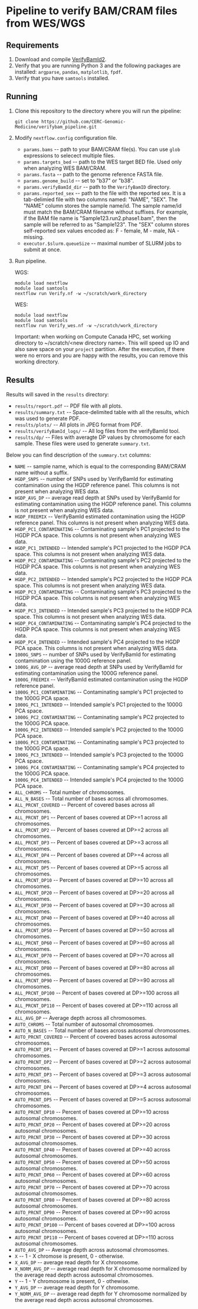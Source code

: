 # Pipeline to verify BAM/CRAM files from WES/WGS

## Requirements

1. Download and compile [VerifyBamId2](https://github.com/Griffan/VerifyBamID).
2. Verify that you are running Python 3 and the following packages are installed: `argparse`, `pandas`, `matplotlib`, `fpdf`.
3. Verify that you have `samtools` installed.

## Running

1. Clone this repository to the directory where you will run the pipeline:
   ```
   git clone https://github.com/CERC-Genomic-Medicine/verifybam_pipeline.git
   ```

2. Modify `nextflow.config` configuration file.
     * `params.bams` -- path to your BAM/CRAM file(s). You can use `glob` expressions to selecect multiple files.
     * `params.targets_bed` -- path to the WES target BED file. Used only when analyzing WES BAM/CRAM.
     * `params.fasta` -- path to the genome reference FASTA file.
     * `params.genome_build` -- set to "b37" or "b38".
     * `params.verifyBamId_dir` -- path to the `VerifyBamID` directory.
     * `params.reported_sex` -- path to the file with the reported sex. It is a tab-delimied file with two columns named: "NAME", "SEX". The "NAME" column stores the sample name/id. The sample name/id must match the BAM/CRAM filename without suffixes. For example, if the BAM file name is "Sample123.run2.phase1.bam", then the sample will be referred to as "Sample123". The "SEX" column stores self-reported sex values encoded as: F - female, M - male, NA - missing.
     * `executor.$slurm.queueSize` -- maximal number of SLURM jobs to submit at once.
  
3. Run pipeline.
   
   WGS:
   ```
   module load nextflow
   module load samtools
   nextflow run Verify.nf -w ~/scratch/work_directory
   ```
   WES:
   ```
   module load nextflow
   module load samtools
   nextflow run Verify_wes.nf -w ~/scratch/work_directory
   ```
   Important: when working on Compute Canada HPC, set working directory to ~/scratch/\<new directory name\>. This will speed up IO and also save space on your `project` partition. After the execution, if there were no errors and you are happy with the results, you can remove this working directory.

## Results
Results will saved in the `results` directory:
  * `results/report.pdf` -- PDF file with all plots.
  * `results/summary.txt` -- Space-delimited table with all the results, which was used to generate PDF.
  * `results/plots/` -- All plots in JPEG format from PDF.
  * `results/verifyBamId_logs/` -- All log files from the verifyBamId tool.
  * `results/dp/` -- Files with averagte DP values by chromosome for each sample. These files were used to generate `summary.txt`.

Below you can find description of the `summary.txt` columns:
  * `NAME` -- sample name, which is equal to the corresponding BAM/CRAM name without a suffix.
  * `HGDP_SNPS` -- number of SNPs used by VerifyBamId for estimating contamination using the HGDP reference panel. This columns is not present when analyzing WES data.
  * `HGDP_AVG_DP` -- average read depth at SNPs used by VerifyBamId for estimating contamination using the HGDP reference panel. This columns is not present when analyzing WES data.
  * `HGDP_FREEMIX` -- VerifyBamId estimated contamination using the HGDP reference panel. This columns is not present when analyzing WES data.
  * `HGDP_PC1_CONTAMINATING` -- Contaminating sample's PC1 projected to the HGDP PCA space. This columns is not present when analyzing WES data.
  * `HGDP_PC1_INTENDED` -- Intended sample's PC1 projected to the HGDP PCA space. This columns is not present when analyzing WES data.
  * `HGDP_PC2_CONTAMINATING` -- Contaminating sample's PC2 projected to the HGDP PCA space. This columns is not present when analyzing WES data.
  * `HGDP_PC2_INTENDED` -- Intended sample's PC2 projected to the HGDP PCA space. This columns is not present when analyzing WES data.
  * `HGDP_PC3_CONTAMINATING` -- Contaminating sample's PC3 projected to the HGDP PCA space. This columns is not present when analyzing WES data.
  * `HGDP_PC3_INTENDED` -- Intended sample's PC3 projected to the HGDP PCA space. This columns is not present when analyzing WES data.
  * `HGDP_PC4_CONTAMINATING` -- Contaminating sample's PC4 projected to the HGDP PCA space. This columns is not present when analyzing WES data.
  * `HGDP_PC4_INTENDED` -- Intended sample's PC4 projected to the HGDP PCA space. This columns is not present when analyzing WES data.
  * `1000G_SNPS` -- number of SNPs used by VerifyBamId for estimating contamination using the 1000G reference panel.
  * `1000G_AVG_DP` -- average read depth at SNPs used by VerifyBamId for estimating contamination using the 1000G reference panel.
  * `1000G_FREEMIX` -- VerifyBamId estimated contamination using the HGDP reference panel.
  * `1000G_PC1_CONTAMINATING` -- Contaminating sample's PC1 projected to the 1000G PCA space.
  * `1000G_PC1_INTENDED` -- Intended sample's PC1 projected to the 1000G PCA space.
  * `1000G_PC2_CONTAMINATING` -- Contaminating sample's PC2 projected to the 1000G PCA space.
  * `1000G_PC2_INTENDED` -- Intended sample's PC2 projected to the 1000G PCA space.
  * `1000G_PC3_CONTAMINATING` -- Contaminating sample's PC3 projected to the 1000G PCA space.
  * `1000G_PC3_INTENDED` -- Intended sample's PC3 projected to the 1000G PCA space.
  * `1000G_PC4_CONTAMINATING` -- Contaminating sample's PC4 projected to the 1000G PCA space.
  * `1000G_PC4_INTENDED` -- Intended sample's PC4 projected to the 1000G PCA space.
  * `ALL_CHROMS` -- Total number of chromosomes.
  * `ALL_N_BASES` -- Total number of bases across all chromosomes.
  * `ALL_PRCNT_COVERED` -- Percent of covered bases across all chromosomes.
  * `ALL_PRCNT_DP1` -- Percent of bases covered at DP>=1 across all chromosomes.
  * `ALL_PRCNT_DP2` -- Percent of bases covered at DP>=2 across all chromosomes.
  * `ALL_PRCNT_DP3` -- Percent of bases covered at DP>=3 across all chromosomes.
  * `ALL_PRCNT_DP4` -- Percent of bases covered at DP>=4 across all chromosomes.
  * `ALL_PRCNT_DP5` -- Percent of bases covered at DP>=5 across all chromosomes.
  * `ALL_PRCNT_DP10` -- Percent of bases covered at DP>=10 across all chromosomes.
  * `ALL_PRCNT_DP20` -- Percent of bases covered at DP>=20 across all chromosomes.
  * `ALL_PRCNT_DP30` -- Percent of bases covered at DP>=30 across all chromosomes.
  * `ALL_PRCNT_DP40` -- Percent of bases covered at DP>=40 across all chromosomes.
  * `ALL_PRCNT_DP50` -- Percent of bases covered at DP>=50 across all chromosomes.
  * `ALL_PRCNT_DP60` -- Percent of bases covered at DP>=60 across all chromosomes.
  * `ALL_PRCNT_DP70` -- Percent of bases covered at DP>=70 across all chromosomes.
  * `ALL_PRCNT_DP80` -- Percent of bases covered at DP>=80 across all chromosomes.
  * `ALL_PRCNT_DP90` -- Percent of bases covered at DP>=90 across all chromosomes.
  * `ALL_PRCNT_DP100` -- Percent of bases covered at DP>=100 across all chromosomes.
  * `ALL_PRCNT_DP110` -- Percent of bases covered at DP>=110 across all chromosomes.
  * `ALL_AVG_DP` -- Average depth across all chromosomes.
  * `AUTO_CHROMS` -- Total number of autosomal chromosomes.
  * `AUTO_N_BASES` -- Total number of bases across autosomal chromosomes.
  * `AUTO_PRCNT_COVERED` -- Percent of covered bases across autosomal chromosomes.
  * `AUTO_PRCNT_DP1` -- Percent of bases covered at DP>=1 across autosomal chromosomes.
  * `AUTO_PRCNT_DP2` -- Percent of bases covered at DP>=2 across autosomal chromosomes.
  * `AUTO_PRCNT_DP3` -- Percent of bases covered at DP>=3 across autosomal chromosomes.
  * `AUTO_PRCNT_DP4` -- Percent of bases covered at DP>=4 across autosomal chromosomes.
  * `AUTO_PRCNT_DP5` -- Percent of bases covered at DP>=5 across autosomal chromosomes.
  * `AUTO_PRCNT_DP10` -- Percent of bases covered at DP>=10 across autosomal chromosomes.
  * `AUTO_PRCNT_DP20` -- Percent of bases covered at DP>=20 across autosomal chromosomes.
  * `AUTO_PRCNT_DP30` -- Percent of bases covered at DP>=30 across autosomal chromosomes.
  * `AUTO_PRCNT_DP40` -- Percent of bases covered at DP>=40 across autosomal chromosomes.
  * `AUTO_PRCNT_DP50` -- Percent of bases covered at DP>=50 across autosomal chromosomes.
  * `AUTO_PRCNT_DP60` -- Percent of bases covered at DP>=60 across autosomal chromosomes.
  * `AUTO_PRCNT_DP70` -- Percent of bases covered at DP>=70 across autosomal chromosomes.
  * `AUTO_PRCNT_DP80` -- Percent of bases covered at DP>=80 across autosomal chromosomes.
  * `AUTO_PRCNT_DP90` -- Percent of bases covered at DP>=90 across autosomal chromosomes.
  * `AUTO_PRCNT_DP100` -- Percent of bases covered at DP>=100 across autosomal chromosomes.
  * `AUTO_PRCNT_DP110` -- Percent of bases covered at DP>=110 across autosomal chromosomes.
  * `AUTO_AVG_DP` -- Average depth across autosomal chromosomes.
  * `X` -- 1 - X chromose is present, 0 - otherwise.
  * `X_AVG_DP` -- average read depth for X chromosome.
  * `X_NORM_AVG_DP` -- average read depth for X chromosome normalized by the average read depth across autosomal chromosomes.
  * `Y` -- 1 - Y chromosome is present, 0 - othewise.
  * `Y_AVG_DP` -- average read depth for Y chromosome.
  * `Y_NORM_AVG_DP` -- average read depth for Y chromosome normalized by the average read depth across autosomal chromosomes.
